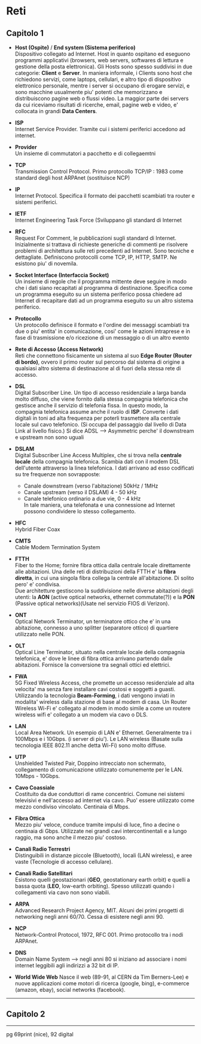 # Reti 

## Capitolo 1

* **Host (Ospite)** / **End system (Sistema periferico)**  
Dispositivo collegato ad Internet. Host in quanto ospitano ed eseguono programmi applicativi (browsers, web servers, softwares di lettura e gestione della posta elettronica). 
Gli Hosts sono spesso suddivisi in due categorie: **Client** e **Server**. In maniera informale, i Clients sono host che richiedono servizi, come laptops, cellulari, e altro tipo di dispositivo elettronico personale, mentre i server si occupano di erogare servizi, e sono macchine usualmente piu' potenti che memorizzano e distribuiscono pagine web o flussi video. La maggior parte dei servers da cui riceviamo risultati di ricerche, email, pagine web e video, e' collocata in grandi **Data Centers**.
 

* **ISP**  
Internet Service Provider. Tramite cui i sistemi periferici accedono ad internet. 

* **Provider**  
Un insieme di commutatori a pacchetto e di collegaemtni

* **TCP**  
Transmission Control Protocol. Primo protocollo TCP/IP : 1983 come standard degli host ARPAnet (sostituisce NCP)

* **IP**  
Internet Protocol. Specifica il formato dei pacchetti scambiati tra router e sistemi periferici. 

* **IETF**  
Internet Engineering Task Force (Sviluppano gli standard di Internet

* **RFC**  
Request For Comment, le pubblicazioni sugli standard di Internet. Inizialmente si trattava di richieste generiche di commenti pe risolvere problemi di architettura sulle reti precedenti ad Internet. Sono tecniche e dettagliate. Definiscono protocolli come TCP, IP, HTTP, SMTP. Ne esistono piu' di novemila.  

* **Socket Interface (Interfaccia Socket)**   
Un insieme di regole che il programma mittente deve seguire in modo che i dati siano recapitati al programma di destinazione.
Specifica come un programma eseguito su un sistema periferico possa chiedere ad Internet di recapitare dati ad un programma eseguito su un altro sistema periferico. 

* **Protocollo**  
Un protocollo definisce il formato e l'ordine dei messaggi scambiati tra due o piu' entita' in comunicazione, cosi' come le azioni intraprese e in fase di trasmissione e/o ricezione di un messaggio o di un altro evento

* **Rete di Accesso (Access Network)**   
Reti che connettono fisicamente un sistema al suo **Edge Router (Router di bordo)**, ovvero il primo router sul percorso dal sistema di origine a qualsiasi altro sistema di destinazione al di fuori della stessa rete di accesso.

* **DSL**  
Digital Subscriber Line. Un tipo di accesso residenziale a larga banda molto diffuso, che viene fornito dalla stessa compagnia telefonica che gestisce anche il servizio di telefonia fissa. In questo modo, la compagnia telefonica assume anche il ruolo di **ISP**. Converte i dati digitali in toni ad alta frequenza per poterli trasmettere alla centrale locale sul cavo telefonico. 
(Si occupa del passaggio dal livello di Data Link al livello fisico.) 
Si dice ADSL --> Asymmetric perche' il downstream e upstream non sono uguali 

* **DSLAM**  
Digital Subscriber Line Access Multiplex, che si trova nella **centrale locale** della compagnia telefonica. Scambia dati con il modem DSL dell'utente attraverso la linea telefonica. I dati arrivano ad esso codificati su tre frequenze non sovrapposte:  
    * Canale downstream (verso l'abitazione) 50kHz / 1MHz
    * Canale upstream (verso il DSLAM) 4 - 50 kHz
    * Canale telefonico ordinario a due vie, 0 - 4 kHz  
In tale maniera, una telefonata e una connessione ad Internet possono condividere lo stesso collegamento. 

* **HFC**  
Hybrid Fiber Coax

* **CMTS**  
Cable Modem Termination System

* **FTTH**  
Fiber to the Home; fornire fibra ottica dalla centrale locale direttamente alle abitazioni. 
Una delle reti di distribuzioni della FTTH e' la **fibra diretta**, in cui una singola fibra collega la centrale all'abitazione. Di solito pero' e' condivisa.  
Due architetture gestiscono la suddivisione nelle diverse abitazioni degli utenti: la **AON** (active optical networks, ethernet commutate(?)) e la **PON** (Passive optical networks)(Usate nel servizio FIOS di Verizon).  

* **ONT**  
Optical Network Terminator, un terminatore ottico che e' in una abitazione, connesso a uno splitter (separatore ottico) di quartiere utilizzato nelle PON.  

* **OLT**  
Optical Line Terminator, situato nella centrale locale della compagnia telefonica, e' dove le linee di fibra ottica arrivano partendo dalle abitazioni. Fornisce la conversione tra segnali ottici ed elettrici. 

* **FWA**  
5G Fixed Wireless Access, che promette un accesso residenziale ad alta velocita' ma senza fare installare cavi costosi e soggetti a guasti. Utilizzando la tecnologia **Beam-Forming**, i dati vengono inviati in modalita' wireless dalla stazione di base al modem di casa. Un Router Wireless Wi-Fi e' collegato al modem in modo simile a come un routere wireless wifi e' collegato a un modem via cavo o DLS. 

* **LAN**  
Local Area Network. Un esempio di LAN e' Ethernet. Generalmente tra i 100Mbps e i 10Gbps. (i server di piu'). Le LAN wireless (Basate sulla tecnologia IEEE 802.11 anche detta Wi-Fi) sono molto diffuse.

* **UTP**  
Unshielded Twisted Pair, Doppino intrecciato non schermato, collegamento di comunicazione utilizzato comunemente per le LAN. 10Mbps - 10Gbps. 

* **Cavo Coassiale**  
Costituito da due conduttori di rame concentrici. Comune nei sistemi televisivi e nell'accesso ad internet via cavo. Puo' essere utilizzato come mezzo condiviso vincolato. Centinaia di Mbps.  

* **Fibra Ottica**  
Mezzo piu' veloce, conduce tramite impulsi di luce, fino a decine o centinaia di Gbps. Utilizzate nei grandi cavi intercontinentali e a lungo raggio, ma sono anche il mezzo piu' costoso.  

* **Canali Radio Terrestri**  
Distinguibili in distanze piccole (Bluetooth), locali (LAN wireless), e aree vaste (Tecnologie di accesso cellulare). 

* **Canali Radio Satellitari**  
Esistono quelli geostazionari (**GEO**, geostationary earth orbit) e quelli a bassa quota (**LEO**, low-earth orbiting). Spesso utilizzati quando i collegamenti via cavo non sono viabili.  

* **ARPA**  
Advanced Research Project Agency, MIT. Alcuni dei primi progetti di networking negli anni 60/70. Cessa di esistere negli anni 90.  


* **NCP**  
Network-Control Protocol, 1972, RFC 001. Primo protocollo tra i nodi ARPAnet.  

* **DNS**  
Domain Name System --> negli anni 80 si iniziano ad associare i nomi internet leggibili agli indirizzi a 32 bit di IP.  

* **World Wide Web** 
Nasce il web (89-91, al CERN da Tim Berners-Lee) e nuove applicazioni come motori di ricerca (google, bing), e-commerce (amazon, ebay), social networks (facebook).  

---

## Capitolo 2


---
pg 69print (nice), 92 digital